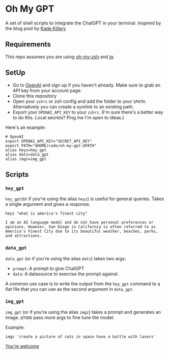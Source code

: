 # Oh My GPT
A set of shell scripts to integrate the ChatGPT in your terminal.  Inspired by the blog post by [Kade Killary](https://kadekillary.work/posts/1000x-eng/)

## Requirements
This repo assumes you are using [oh-my-zsh](https://ohmyz.sh/) and [jq](https://stedolan.github.io/jq/).

## SetUp
- Go to [OpenAI](https://platform.openai.com/overview) and sign up if you haven't already.  Make sure to grab an API key from your account page.  
- Clone this repository 
- Open your `zshrc` or zsh config and add the folder to your `$PATH`.  Alternatively you can create a symlink to an existing path.
- Export your `OPENAI_API_KEY` to your `zshrc`. (I'm sure there's a better way to do this.  Local secrets? Ping me I'm open to ideas.)

Here's an example:

```
# OpenAI
export OPENAI_API_KEY="SECRET_API_KEY"
export PATH="$HOME/code/oh-my-gpt:$PATH"
alias heyz=hey_gpt
alias datz=data_gpt
alias imgz=img_gpt
```

## Scripts
### `hey_gpt`
`hey_gpt`(or if you're using the alias `heyz`) is useful for general queries.  Takes a single argument and gives a response.

```
heyz "what is america's finest city"

I am an AI language model and do not have personal preferences or opinions. However, San Diego in California is often referred to as America's Finest City due to its beautiful weather, beaches, parks, and attractions.
```

### `data_gpt`
`data_gpt` (or if you're using the alias `datz`) takes two args:
- `prompt`: A prompt to give ChatGPT
- `data`: A datasource to exercise the prompt against.  

A common use case is to write the output from the `hey_gpt` command to a flat file that you can use as the second argument in `data_gpt`.

### `img_gpt`
`img_gpt` (or if you're using the alias `imgz`) takes a prompt and generates an image.  `@TODO` pass more args to fine tune the model.

Example:
```
imgz 'create a picture of cats in space have a battle with lasers'
```

[You're welcome](https://oaidalleapiprodscus.blob.core.windows.net/private/org-1HvK6ShhD9VIkNiFC8HpMXdO/user-02NvfXvZi9XSAR63CyltGenb/img-Xb3p06uwrcHJA7V9VLmyyspC.png?st=2023-03-29T23%3A52%3A15Z&se=2023-03-30T01%3A52%3A15Z&sp=r&sv=2021-08-06&sr=b&rscd=inline&rsct=image/png&skoid=6aaadede-4fb3-4698-a8f6-684d7786b067&sktid=a48cca56-e6da-484e-a814-9c849652bcb3&skt=2023-03-29T13%3A49%3A22Z&ske=2023-03-30T13%3A49%3A22Z&sks=b&skv=2021-08-06&sig=GmmcYszgQ5vS%2BAeJv4SY6cSSRV5%2BN6ViE5WrHHKpQnE%3D)
